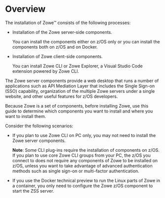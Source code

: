 # Overview

The installation of Zowe&trade; consists of the following processes:

- Installation of the Zowe server-side components.

   You can install the components either on z/OS only or you can install the components both on z/OS and on Docker.
   
- Installation of Zowe client-side components.

   You can install Zowe CLI or Zowe Explorer, a Visual Studio Code extension powered by Zowe CLI.

The Zowe server components provide a web desktop that runs a number of applications such as API Mediation Layer that includes the Single Sign-on (SSO) capability, organization of the multiple Zowe servers under a single website, and other useful features for z/OS developers. 

Because Zowe is a set of components, before installing Zowe, use this guide to determine which components you want to install and where you want to install them.

Consider the following scenarios:

- If you plan to use Zowe CLI on PC only, you may not need to install the Zowe server components.

   **Note**: Some CLI plug-ins require the installation of components on z/OS.
If you plan to use core Zowe CLI groups from your PC, the z/OS you connect to does not require any components of Zowe to be installed on z/OS, unless you want to take advantage of advanced authentication methods such as single sign-on or multi-factor authentication.

- If you use the Docker technical preview to run the Linux parts of Zowe in a container, you only need to configure the Zowe z/OS component to start the ZSS server.






